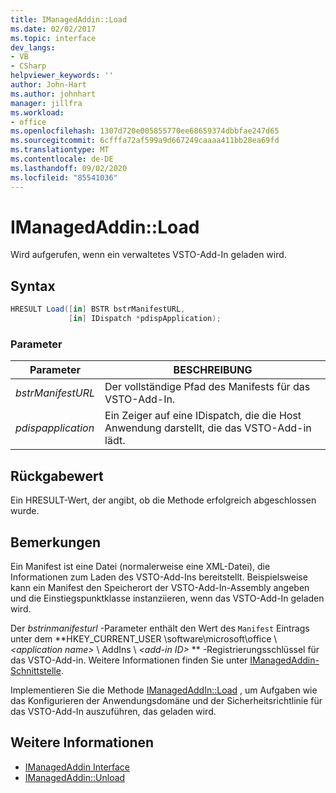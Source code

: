 ```yaml
---
title: IManagedAddin::Load
ms.date: 02/02/2017
ms.topic: interface
dev_langs:
- VB
- CSharp
helpviewer_keywords: ''
author: John-Hart
ms.author: johnhart
manager: jillfra
ms.workload:
- office
ms.openlocfilehash: 1307d720e005855770ee68659374dbbfae247d65
ms.sourcegitcommit: 6cfffa72af599a9d667249caaaa411bb28ea69fd
ms.translationtype: MT
ms.contentlocale: de-DE
ms.lasthandoff: 09/02/2020
ms.locfileid: "85541036"
---
```

# <a name="imanagedaddinload"></a>IManagedAddin::Load
  Wird aufgerufen, wenn ein verwaltetes VSTO-Add-In geladen wird.

## <a name="syntax"></a>Syntax

```csharp
HRESULT Load([in] BSTR bstrManifestURL,
             [in] IDispatch *pdispApplication);
```

### <a name="parameters"></a>Parameter

|Parameter|BESCHREIBUNG|
|---------------|-----------------|
|*bstrManifestURL*|Der vollständige Pfad des Manifests für das VSTO-Add-In.|
|*pdispapplication*|Ein Zeiger auf eine IDispatch, die die Host Anwendung darstellt, die das VSTO-Add-in lädt.|

## <a name="return-value"></a>Rückgabewert
 Ein HRESULT-Wert, der angibt, ob die Methode erfolgreich abgeschlossen wurde.

## <a name="remarks"></a>Bemerkungen
 Ein Manifest ist eine Datei (normalerweise eine XML-Datei), die Informationen zum Laden des VSTO-Add-Ins bereitstellt. Beispielsweise kann ein Manifest den Speicherort der VSTO-Add-In-Assembly angeben und die Einstiegspunktklasse instanziieren, wenn das VSTO-Add-In geladen wird.

 Der *bstrinmanifesturl* -Parameter enthält den Wert des `Manifest` Eintrags unter dem **HKEY_CURRENT_USER \software\microsoft\office \\ _\<application name>_ \ AddIns \\ _\<add-in ID>_ ** -Registrierungsschlüssel für das VSTO-Add-in. Weitere Informationen finden Sie unter [IManagedAddin-Schnittstelle](../vsto/imanagedaddin-interface.md).

 Implementieren Sie die Methode [IManagedAddIn::Load](../vsto/imanagedaddin-load.md) , um Aufgaben wie das Konfigurieren der Anwendungsdomäne und der Sicherheitsrichtlinie für das VSTO-Add-In auszuführen, das geladen wird.

## <a name="see-also"></a>Weitere Informationen
- [IManagedAddin Interface](../vsto/imanagedaddin-interface.md)
- [IManagedAddin::Unload](../vsto/imanagedaddin-unload.md)
